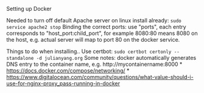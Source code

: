 Setting up Docker

Needed to turn off default Apache server on linux install already: 
`sudo service apache2 stop`
Binding the correct ports:
  use "ports", each entry corresponds to "host_port:child_port", for example 8080:80 means 8080 on the host, e.g. actual server will map to port 80 on the docker service.

Things to do when installing..
Use certbot: `sudo certbot certonly --standalone -d julianyang.org`
Some notes:
	docker automatically generates DNS entry to the container name, e.g. http://mycontainername:8000
     *  https://docs.docker.com/compose/networking/
     *  https://www.digitalocean.com/community/questions/what-value-should-i-use-for-nginx-proxy_pass-running-in-docker 

